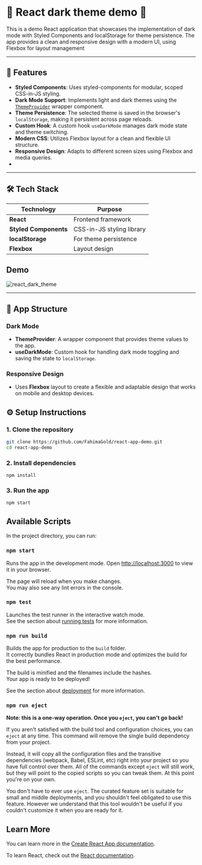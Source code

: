 # 🌙 React dark theme demo 🌙

This is a demo React application that showcases the implementation of dark mode with Styled Components and localStorage for theme persistence. The app provides a clean and responsive design with a modern UI, using Flexbox for layout management

---

## 🚀 Features
- **Styled Components**: Uses styled-components for modular, scoped CSS-in-JS styling.
- **Dark Mode Support**: Implements light and dark themes using the  [`ThemeProvider`](https://styled-components.com/docs/advanced#theming) wrapper component.
- **Theme Persistence**: The selected theme is saved in the browser's `localStorage`, making it persistent across page reloads.
- **Custom Hook**: A custom hook `useDarkMode` manages dark mode state and theme switching.
- **Modern CSS**: Utilizes Flexbox layout for a clean and flexible UI structure.
- **Responsive Design**: Adapts to different screen sizes using Flexbox and media queries.
- 
---

## 🛠️ **Tech Stack**

| Technology           | Purpose                             |
|----------------------|-------------------------------------|
| **React**            | Frontend framework                  |
| **Styled Components**| CSS-in-JS styling library           |
| **localStorage**     | For theme persistence               |
| **Flexbox**          | Layout design                       |


## Demo
![react_dark_theme](https://github.com/FahimaGold/react-app-demo/assets/13876176/8758c808-3df6-42c9-841e-0c8e04aa72eb)

---
## 📐 **App Structure**

### **Dark Mode**
- **ThemeProvider**: A wrapper component that provides theme values to the app.
- **useDarkMode**: Custom hook for handling dark mode toggling and saving the state to `localStorage`.

### **Responsive Design**
- Uses **Flexbox** layout to create a flexible and adaptable design that works on mobile and desktop devices.


## ⚙️ **Setup Instructions**

### 1. Clone the repository

```bash
git clone https://github.com/FahimaGold/react-app-demo.git
cd react-app-demo
```

### 2. Install dependencies

`npm install`

### 3. Run the app

`npm start`

## Available Scripts

In the project directory, you can run:

### `npm start`

Runs the app in the development mode.
Open [http://localhost:3000](http://localhost:3000) to view it in your browser.

The page will reload when you make changes.\
You may also see any lint errors in the console.

### `npm test`

Launches the test runner in the interactive watch mode.\
See the section about [running tests](https://facebook.github.io/create-react-app/docs/running-tests) for more information.

### `npm run build`

Builds the app for production to the `build` folder.\
It correctly bundles React in production mode and optimizes the build for the best performance.

The build is minified and the filenames include the hashes.\
Your app is ready to be deployed!

See the section about [deployment](https://facebook.github.io/create-react-app/docs/deployment) for more information.

### `npm run eject`

**Note: this is a one-way operation. Once you `eject`, you can't go back!**

If you aren't satisfied with the build tool and configuration choices, you can `eject` at any time. This command will remove the single build dependency from your project.

Instead, it will copy all the configuration files and the transitive dependencies (webpack, Babel, ESLint, etc) right into your project so you have full control over them. All of the commands except `eject` will still work, but they will point to the copied scripts so you can tweak them. At this point you're on your own.

You don't have to ever use `eject`. The curated feature set is suitable for small and middle deployments, and you shouldn't feel obligated to use this feature. However we understand that this tool wouldn't be useful if you couldn't customize it when you are ready for it.

## Learn More

You can learn more in the [Create React App documentation](https://facebook.github.io/create-react-app/docs/getting-started).

To learn React, check out the [React documentation](https://reactjs.org/).



